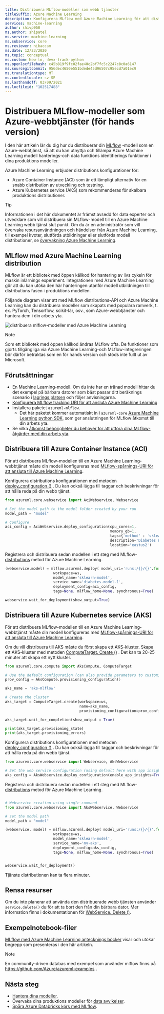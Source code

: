 ```yaml
---
title: Distribuera MLflow-modeller som webb tjänster
titleSuffix: Azure Machine Learning
description: Konfigurera MLflow med Azure Machine Learning för att distribuera dina ML-modeller som en Azure-webbtjänst.
services: machine-learning
author: shivp950
ms.author: shipatel
ms.service: machine-learning
ms.subservice: core
ms.reviewer: nibaccam
ms.date: 12/23/2020
ms.topic: conceptual
ms.custom: how-to, devx-track-python
ms.openlocfilehash: c45b819f9fc02fae40c2bf7fc5c2247c8c0a6147
ms.sourcegitcommit: 956dec4650e551bdede45d96507c95ecd7a01ec9
ms.translationtype: MT
ms.contentlocale: sv-SE
ms.lasthandoff: 03/09/2021
ms.locfileid: "102517488"
---
```

# <a name="deploy-mlflow-models-as-azure-web-services-preview"></a>Distribuera MLflow-modeller som Azure-webbtjänster (för hands version)

I den här artikeln lär du dig hur du distribuerar din [MLflow](https://www.mlflow.org) -modell som en Azure-webbtjänst, så att du kan utnyttja och tillämpa Azure Machine Learning modell hanterings-och data funktions identifierings funktioner i dina produktions modeller.

Azure Machine Learning erbjuder distributions konfigurationer för:
* Azure Container Instance (ACI) som är ett lämpligt alternativ för en snabb distribution av utveckling och testning.
* Azure Kubernetes service (AKS) som rekommenderas för skalbara produktions distributioner.
> [!TIP]
> Informationen i det här dokumentet är främst avsedd för data experter och utvecklare som vill distribuera sin MLflow-modell till en Azure Machine Learning webb tjänst slut punkt. Om du är en administratör som vill övervaka resursanvändningen och händelser från Azure Machine Learning, till exempel kvoter, slutförda utbildningar eller slutförda modell distributioner, se [övervakning Azure Machine Learning](monitor-azure-machine-learning.md).
## <a name="mlflow-with-azure-machine-learning-deployment"></a>MLflow med Azure Machine Learning distribution

MLflow är ett bibliotek med öppen källkod för hantering av livs cykeln för maskin inlärnings experiment. Integrationen med Azure Machine Learning gör att du kan utöka den här hanteringen utanför modell utbildningen till distributions fasen i produktions modellen.

Följande diagram visar att med MLflow distributions-API och Azure Machine Learning kan du distribuera modeller som skapats med populära ramverk, t. ex. PyTorch, Tensorflow, scikit-lär, osv., som Azure-webbtjänster och hantera dem i din arbets yta. 

![ distribuera mlflow-modeller med Azure Machine Learning](./media/how-to-deploy-mlflow-models/mlflow-diagram-deploy.png)


>[!NOTE]
> Som ett bibliotek med öppen källkod ändras MLflow ofta. De funktioner som gjorts tillgängliga via Azure Machine Learning-och MLflow-integreringen bör därför betraktas som en för hands version och stöds inte fullt ut av Microsoft.

## <a name="prerequisites"></a>Förutsättningar

* En Machine Learning-modell. Om du inte har en tränad modell hittar du det exempel på bärbara datorer som bäst passar ditt beräknings scenario i [lagrings platsen](https://github.com/Azure/MachineLearningNotebooks/tree/master/how-to-use-azureml/ml-frameworks/using-mlflow) och följer anvisningarna. 
* [Konfigurera MLflow tracking URI för att ansluta Azure Machine Learning](how-to-use-mlflow.md#track-local-runs).
* Installera paketet `azureml-mlflow`. 
    * Det här paketet kommer automatiskt in i `azureml-core` [Azure Machine Learning python SDK](/python/api/overview/azure/ml/install), som ger anslutningen för MLflow åtkomst till din arbets yta.
* Se vilka [åtkomst behörigheter du behöver för att utföra dina MLflow-åtgärder med din arbets yta](how-to-assign-roles.md#mlflow-operations). 

## <a name="deploy-to-azure-container-instance-aci"></a>Distribuera till Azure Container Instance (ACI)

För att distribuera MLflow-modellen till en Azure Machine Learning-webbtjänst måste din modell konfigureras med [MLflow-spårnings-URI för att ansluta till Azure Machine Learning](how-to-use-mlflow.md). 

Konfigurera distributions konfigurationen med metoden [deploy_configuration ()](/python/api/azureml-core/azureml.core.webservice.aciwebservice#deploy-configuration-cpu-cores-none--memory-gb-none--tags-none--properties-none--description-none--location-none--auth-enabled-none--ssl-enabled-none--enable-app-insights-none--ssl-cert-pem-file-none--ssl-key-pem-file-none--ssl-cname-none--dns-name-label-none-) . Du kan också lägga till taggar och beskrivningar för att hålla reda på din webb tjänst.

```python
from azureml.core.webservice import AciWebservice, Webservice

# Set the model path to the model folder created by your run
model_path = "model"

# Configure 
aci_config = AciWebservice.deploy_configuration(cpu_cores=1, 
                                                memory_gb=1, 
                                                tags={'method' : 'sklearn'}, 
                                                description='Diabetes model',
                                                location='eastus2')
```

Registrera och distribuera sedan modellen i ett steg med MLflow- [distributions](https://www.mlflow.org/docs/latest/python_api/mlflow.azureml.html#mlflow.azureml.deploy) metod för Azure Machine Learning. 

```python
(webservice,model) = mlflow.azureml.deploy( model_uri='runs:/{}/{}'.format(run.id, model_path),
                      workspace=ws,
                      model_name='sklearn-model', 
                      service_name='diabetes-model-1', 
                      deployment_config=aci_config, 
                      tags=None, mlflow_home=None, synchronous=True)

webservice.wait_for_deployment(show_output=True)
```

## <a name="deploy-to-azure-kubernetes-service-aks"></a>Distribuera till Azure Kubernetes service (AKS)

För att distribuera MLflow-modellen till en Azure Machine Learning-webbtjänst måste din modell konfigureras med [MLflow-spårnings-URI för att ansluta till Azure Machine Learning](how-to-use-mlflow.md). 

Om du vill distribuera till AKS måste du först skapa ett AKS-kluster. Skapa ett AKS-kluster med metoden [ComputeTarget. Create ()](/python/api/azureml-core/azureml.core.computetarget#create-workspace--name--provisioning-configuration-) . Det kan ta 20-25 minuter att skapa ett nytt kluster.

```python
from azureml.core.compute import AksCompute, ComputeTarget

# Use the default configuration (can also provide parameters to customize)
prov_config = AksCompute.provisioning_configuration()

aks_name = 'aks-mlflow'

# Create the cluster
aks_target = ComputeTarget.create(workspace=ws, 
                                  name=aks_name, 
                                  provisioning_configuration=prov_config)

aks_target.wait_for_completion(show_output = True)

print(aks_target.provisioning_state)
print(aks_target.provisioning_errors)
```
Konfigurera distributions konfigurationen med metoden [deploy_configuration ()](/python/api/azureml-core/azureml.core.webservice.aciwebservice#deploy-configuration-cpu-cores-none--memory-gb-none--tags-none--properties-none--description-none--location-none--auth-enabled-none--ssl-enabled-none--enable-app-insights-none--ssl-cert-pem-file-none--ssl-key-pem-file-none--ssl-cname-none--dns-name-label-none-) . Du kan också lägga till taggar och beskrivningar för att hålla reda på din webb tjänst.

```python
from azureml.core.webservice import Webservice, AksWebservice

# Set the web service configuration (using default here with app insights)
aks_config = AksWebservice.deploy_configuration(enable_app_insights=True, compute_target_name='aks-mlflow')

```

Registrera och distribuera sedan modellen i ett steg med MLflow- [distributions](https://www.mlflow.org/docs/latest/python_api/mlflow.azureml.html#mlflow.azureml.deploy) metod för Azure Machine Learning. 

```python

# Webservice creation using single command
from azureml.core.webservice import AksWebservice, Webservice

# set the model path 
model_path = "model"

(webservice, model) = mlflow.azureml.deploy( model_uri='runs:/{}/{}'.format(run.id, model_path),
                      workspace=ws,
                      model_name='sklearn-model', 
                      service_name='my-aks', 
                      deployment_config=aks_config, 
                      tags=None, mlflow_home=None, synchronous=True)


webservice.wait_for_deployment()
```

Tjänste distributionen kan ta flera minuter.

## <a name="clean-up-resources"></a>Rensa resurser

Om du inte planerar att använda den distribuerade webb tjänsten använder `service.delete()` du för att ta bort den från din bärbara dator.  Mer information finns i dokumentationen för [WebService. Delete ()](/python/api/azureml-core/azureml.core.webservice%28class%29#delete--).

## <a name="example-notebooks"></a>Exempelnotebook-filer

[MLflow med Azure Machine Learning antecknings böcker](https://github.com/Azure/MachineLearningNotebooks/tree/master/how-to-use-azureml/ml-frameworks/using-mlflow) visar och utökar begrepp som presenteras i den här artikeln.

> [!NOTE]
> En community-driven databas med exempel som använder mlflow finns på https://github.com/Azure/azureml-examples .

## <a name="next-steps"></a>Nästa steg

* [Hantera dina modeller](concept-model-management-and-deployment.md).
* Övervaka dina produktions modeller för [data avvikelser](./how-to-enable-data-collection.md).
* [Spåra Azure Databricks körs med MLflow](how-to-use-mlflow-azure-databricks.md).

